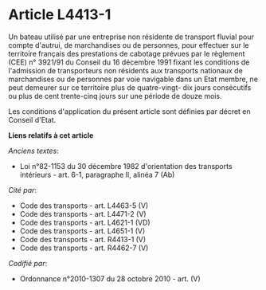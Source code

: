 # Article L4413-1

Un bateau utilisé par une entreprise non résidente de transport fluvial pour compte d'autrui, de marchandises ou de
personnes, pour effectuer sur le territoire français des prestations de cabotage prévues par le règlement (CEE) n° 3921/91 du
Conseil du 16 décembre 1991 fixant les conditions de l'admission de transporteurs non résidents aux transports nationaux de
marchandises ou de personnes par voie navigable dans un Etat membre, ne peut demeurer sur ce territoire plus de quatre-vingt-
dix jours consécutifs ou plus de cent trente-cinq jours sur une période de douze mois.

Les conditions d'application du présent article sont définies par décret en Conseil d'Etat.

**Liens relatifs à cet article**

_Anciens textes_:

  - Loi n°82-1153 du 30 décembre 1982 d'orientation des transports intérieurs - art. 6-1, paragraphe II, alinéa 7 (Ab)

_Cité par_:

  - Code des transports - art. L4463-5 (V)
  - Code des transports - art. L4471-2 (V)
  - Code des transports - art. L4621-1 (VD)
  - Code des transports - art. L4651-1 (V)
  - Code des transports - art. R4413-1 (V)
  - Code des transports - art. R4462-7 (V)

_Codifié par_:

  - Ordonnance n°2010-1307 du 28 octobre 2010 - art. (V)
